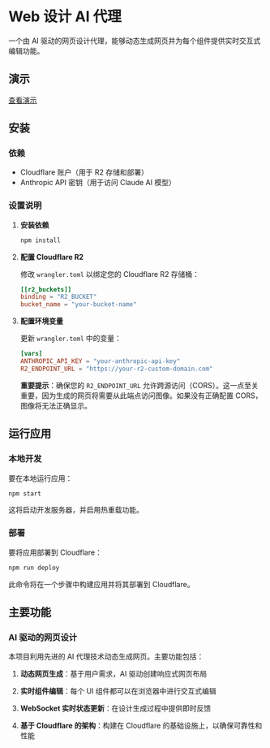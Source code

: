 # Web 设计 AI 代理

一个由 AI 驱动的网页设计代理，能够动态生成网页并为每个组件提供实时交互式编辑功能。

## 演示
<a href="https://www.youtube.com/watch?v=RVpkhKiDSg4" target="_blank">
  查看演示
</a>

## 安装

### 依赖

- Cloudflare 账户（用于 R2 存储和部署）
- Anthropic API 密钥（用于访问 Claude AI 模型）

### 设置说明

1. **安装依赖**

   ```bash
   npm install
   ```

2. **配置 Cloudflare R2**

   修改 `wrangler.toml` 以绑定您的 Cloudflare R2 存储桶：

   ```toml
   [[r2_buckets]]
   binding = "R2_BUCKET"
   bucket_name = "your-bucket-name"
   ```

3. **配置环境变量**

   更新 `wrangler.toml` 中的变量：

   ```toml
   [vars]
   ANTHROPIC_API_KEY = "your-anthropic-api-key"
   R2_ENDPOINT_URL = "https://your-r2-custom-domain.com"
   ```

   **重要提示**：确保您的 `R2_ENDPOINT_URL` 允许跨源访问（CORS）。这一点至关重要，因为生成的网页将需要从此端点访问图像。如果没有正确配置 CORS，图像将无法正确显示。

## 运行应用

### 本地开发

要在本地运行应用：

```bash
npm start
```

这将启动开发服务器，并启用热重载功能。

### 部署

要将应用部署到 Cloudflare：

```bash
npm run deploy
```

此命令将在一个步骤中构建应用并将其部署到 Cloudflare。

## 主要功能

### AI 驱动的网页设计

本项目利用先进的 AI 代理技术动态生成网页。主要功能包括：

1. **动态网页生成**：基于用户需求，AI 驱动创建响应式网页布局

2. **实时组件编辑**：每个 UI 组件都可以在浏览器中进行交互式编辑

3. **WebSocket 实时状态更新**：在设计生成过程中提供即时反馈

4. **基于 Cloudflare 的架构**：构建在 Cloudflare 的基础设施上，以确保可靠性和性能
